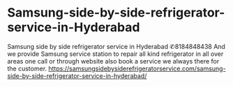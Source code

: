 # Samsung-side-by-side-refrigerator-service-in-Hyderabad
Samsung side by side refrigerator service in Hyderabad ✆8184848438 And we provide Samsung service station to repair all kind refrigerator in all  over areas one call or through website also book a service we always there for the customer.  https://samsungsidebysiderefrigeratorservice.com/samsung-side-by-side-refrigerator-service-in-hyderabad/
